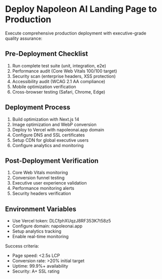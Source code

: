 # Deploy Napoleon AI Landing Page to Production

Execute comprehensive production deployment with executive-grade quality assurance:

## Pre-Deployment Checklist
1. Run complete test suite (unit, integration, e2e)
2. Performance audit (Core Web Vitals 100/100 target)
3. Security scan (enterprise headers, XSS protection)
4. Accessibility audit (WCAG 2.1 AA compliance)
5. Mobile optimization verification
6. Cross-browser testing (Safari, Chrome, Edge)

## Deployment Process
1. Build optimization with Next.js 14
2. Image optimization and WebP conversion
3. Deploy to Vercel with napoleonai.app domain
4. Configure DNS and SSL certificates
5. Setup CDN for global executive users
6. Configure analytics and monitoring

## Post-Deployment Verification
1. Core Web Vitals monitoring
2. Conversion funnel testing
3. Executive user experience validation
4. Performance monitoring alerts
5. Security headers verification

## Environment Variables
- Use Vercel token: DLCfphXUqzJ8RF353K7t58z5
- Configure domain: napoleonai.app
- Setup analytics tracking
- Enable real-time monitoring

Success criteria:
- Page speed: <2.5s LCP
- Conversion rate: >20% initial target
- Uptime: 99.9%+ availability
- Security: A+ SSL rating